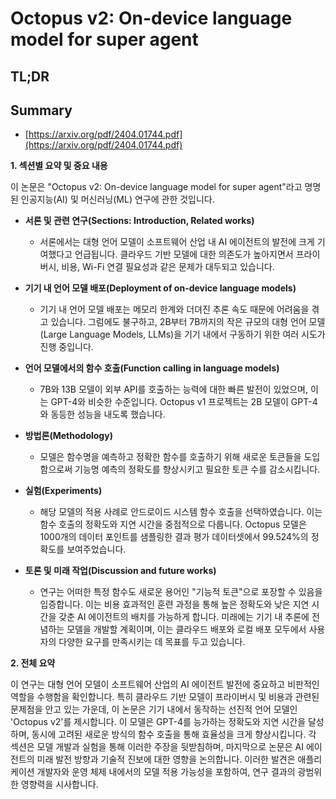 # Octopus v2: On-device language model for super agent
## TL;DR
## Summary
- [https://arxiv.org/pdf/2404.01744.pdf](https://arxiv.org/pdf/2404.01744.pdf)

**1. 섹션별 요약 및 중요 내용**

이 논문은 "Octopus v2: On-device language model for super agent"라고 명명된 인공지능(AI) 및 머신러닝(ML) 연구에 관한 것입니다.

- **서론 및 관련 연구(Sections: Introduction, Related works)**
  - 서론에서는 대형 언어 모델이 소프트웨어 산업 내 AI 에이전트의 발전에 크게 기여했다고 언급됩니다. 클라우드 기반 모델에 대한 의존도가 높아지면서 프라이버시, 비용, Wi-Fi 연결 필요성과 같은 문제가 대두되고 있습니다.

- **기기 내 언어 모델 배포(Deployment of on-device language models)**
  - 기기 내 언어 모델 배포는 메모리 한계와 더뎌진 추론 속도 때문에 어려움을 겪고 있습니다. 그럼에도 불구하고, 2B부터 7B까지의 작은 규모의 대형 언어 모델(Large Language Models, LLMs)을 기기 내에서 구동하기 위한 여러 시도가 진행 중입니다.

- **언어 모델에서의 함수 호출(Function calling in language models)**
  - 7B와 13B 모델이 외부 API를 호출하는 능력에 대한 빠른 발전이 있었으며, 이는 GPT-4와 비슷한 수준입니다. Octopus v1 프로젝트는 2B 모델이 GPT-4와 동등한 성능을 내도록 했습니다.

- **방법론(Methodology)**
  - 모델은 함수명을 예측하고 정확한 함수를 호출하기 위해 새로운 토큰들을 도입함으로써 기능명 예측의 정확도를 향상시키고 필요한 토큰 수를 감소시킵니다.

- **실험(Experiments)**
  - 해당 모델의 적용 사례로 안드로이드 시스템 함수 호출을 선택하였습니다. 이는 함수 호출의 정확도와 지연 시간을 중점적으로 다룹니다. Octopus 모델은 1000개의 데이터 포인트를 샘플링한 결과 평가 데이터셋에서 99.524%의 정확도를 보여주었습니다.

- **토론 및 미래 작업(Discussion and future works)**
  - 연구는 어떠한 특정 함수도 새로운 용어인 "기능적 토큰"으로 포장할 수 있음을 입증합니다. 이는 비용 효과적인 훈련 과정을 통해 높은 정확도와 낮은 지연 시간을 갖춘 AI 에이전트의 배치를 가능하게 합니다. 미래에는 기기 내 추론에 전념하는 모델을 개발할 계획이며, 이는 클라우드 배포와 로컬 배포 모두에서 사용자의 다양한 요구를 만족시키는 데 목표를 두고 있습니다.

**2. 전체 요약**

이 연구는 대형 언어 모델이 소프트웨어 산업의 AI 에이전트 발전에 중요하고 비판적인 역할을 수행함을 확인합니다. 특히 클라우드 기반 모델이 프라이버시 및 비용과 관련된 문제점을 안고 있는 가운데, 이 논문은 기기 내에서 동작하는 선진적 언어 모델인 'Octopus v2'를 제시합니다. 이 모델은 GPT-4를 능가하는 정확도와 지연 시간을 달성하며, 동시에 고려된 새로운 방식의 함수 호출을 통해 효율성을 크게 향상시킵니다. 각 섹션은 모델 개발과 실험을 통해 이러한 주장을 뒷받침하며, 마지막으로 논문은 AI 에이전트의 미래 발전 방향과 기술적 진보에 대한 영향을 논의합니다. 이러한 발견은 애플리케이션 개발자와 운영 체제 내에서의 모델 적용 가능성을 포함하여, 연구 결과의 광범위한 영향력을 시사합니다.